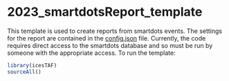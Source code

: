 # 2023_smartdotsReport_template

This template is used to create reports from smartdots events.  The settings for the report are contained in the [config.json](config.json) file.  Currently, the code requires direct access to the smartdots database and so must be run by someone with the appropriate access.  To run the template:

```r
library(icesTAF)
sourceAll()
```
